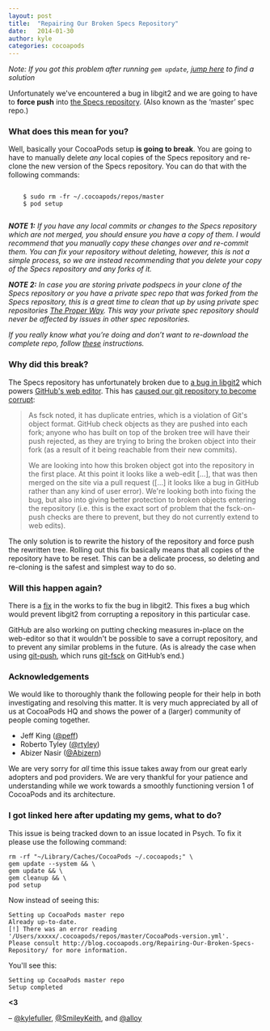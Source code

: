 ```yaml
---
layout: post
title:  "Repairing Our Broken Specs Repository"
date:   2014-01-30
author: kyle
categories: cocoapods
---
```


_Note: If you got this problem after running `gem update`, [jump here](#user-content-i-got-linked-here-after-updating-my-gems-what-to-do) to find a solution_

Unfortunately we've encountered a bug in libgit2 and we are going to have to
**force push** into [the Specs repository][master-repo]. (Also known as the
‘master’ spec repo.)

[master-repo]: https://github.com/CocoaPods/Specs

### What does this mean for you?

Well, basically your CocoaPods setup **is going to break**. You are going to
have to manually delete _any_ local copies of the Specs repository and re-clone
the new version of the Specs repository. You can do that with the following
commands:

<pre class='highlight'><code>
    $ sudo rm -fr ~/.cocoapods/repos/master
    $ pod setup
    
</code></pre>

_**NOTE 1:** If you have any local commits or changes to the Specs repository
which are not merged, you should ensure you have a copy of them. I would
recommend that you manually copy these changes over and re-commit them. You can
fix your repository without deleting, however, this is not a simple process, so
we are instead recommending that you delete your copy of the Specs repository
and any forks of it._

_**NOTE 2:** In case you are storing private podspecs in your clone of the
Specs repository or you have a private spec repo that was forked from the
Specs repository, this is a great time to clean that up by using private spec
repositories [The Proper Way][private-repos]. This way your private spec
repository should never be affected by issues in other spec repositories._

[private-repos]: http://guides.cocoapods.org/making/private-cocoapods.html

<!-- more -->

_If you really know what you’re doing and don’t want to re-download the
complete repo, follow [these][advanced-instructions] instructions._

[advanced-instructions]: https://github.com/CocoaPods/Specs/issues/7029#issuecomment-33708256

### Why did this break?

The Specs repository has unfortunately broken due to [a bug in
libgit2][libgit2-ticket] which powers [GitHub's web editor][web-editor]. This
has [caused our git repository to become corrupt][spec-ticket]:

> As fsck noted, it has duplicate entries, which is a violation of Git's object
> format. GitHub check objects as they are pushed into each fork; anyone who
> has built on top of the broken tree will have their push rejected, as they
> are trying to bring the broken object into their fork (as a result of it
> being reachable from their new commits).
>
> We are looking into how this broken object got into the repository in the
> first place. At this point it looks like a web-edit […], that was then merged
> on the site via a pull request ([…] it looks like a bug in GitHub rather than
> any kind of user error). We're looking both into fixing the bug, but also
> into giving better protection to broken objects entering the repository (i.e.
> this is the exact sort of problem that the fsck-on-push checks are there to
> prevent, but they do not currently extend to web edits).

The only solution is to rewrite the history of the repository and force push
the rewritten tree. Rolling out this fix basically means that all copies of the
repository have to be reset. This can be a delicate process, so deleting and
re-cloning is the safest and simplest way to do so.

[libgit2-ticket]: https://github.com/libgit2/libgit2/pull/2085
[web-editor]: https://help.github.com/articles/creating-and-editing-files-in-your-repository
[spec-ticket]: https://github.com/CocoaPods/Specs/issues/7029#issuecomment-33429321

### Will this happen again?

There is a [fix][libgit2-ticket] in the works to fix the bug in libgit2. This
fixes a bug which would prevent libgit2 from corrupting a repository in this
particular case.

GitHub are also working on putting checking measures in-place on the
web-editor so that it wouldn't be possible to save a corrupt repository, and to
prevent any similar problems in the future. (As is already the case when using
[git-push][git-push], which runs [git-fsck][git-fsck] on GitHub’s end.)

[git-push]: https://www.kernel.org/pub/software/scm/git/docs/git-push.html
[git-fsck]: https://www.kernel.org/pub/software/scm/git/docs/git-fsck.html

### Acknowledgements

We would like to thoroughly thank the following people for their help in both
investigating and resolving this matter. It is very much appreciated by all of
us at CocoaPods HQ and shows the power of a (larger) community of people coming
together.

- Jeff King ([@peff](https://github.com/peff))
- Roberto Tyley ([@rtyley](https://github.com/rtyley))
- Abizer Nasir ([@Abizern](https://github.com/Abizern))

We are very sorry for _all_ time this issue takes away from our great early
adopters and pod providers. We are very thankful for your patience and
understanding while we work towards a smoothly functioning version 1 of
CocoaPods and its architecture.

### I got linked here after updating my gems, what to do?

This issue is being tracked down to an issue located in Psych. To fix it please use the following command:

```shell
rm -rf "~/Library/Caches/CocoaPods ~/.cocoapods;" \
gem update --system && \
gem update && \
gem cleanup && \
pod setup
```

Now instead of seeing this:

```
Setting up CocoaPods master repo
Already up-to-date.
[!] There was an error reading '/Users/xxxxx/.cocoapods/repos/master/CocoaPods-version.yml'.
Please consult http://blog.cocoapods.org/Repairing-Our-Broken-Specs-Repository/ for more information.
```

You'll see this:
```
Setting up CocoaPods master repo
Setup completed
```

**<3**

– [@kylefuller](https://twitter.com/kylefuller),
[@SmileyKeith](https://twitter.com/SmileyKeith), and
[@alloy](https://twitter.com/alloy)
